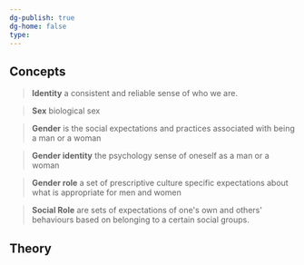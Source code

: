 ```yaml
---
dg-publish: true
dg-home: false
type:
---
```

## Concepts
>**Identity** a consistent and reliable sense of who we are. 

>**Sex** biological sex

>**Gender** is the social expectations and practices associated with being a man or a woman

>**Gender identity** the psychology sense of oneself as a man or a woman

>**Gender role** a set of prescriptive culture specific expectations about what is appropriate for men and women

>**Social Role** are sets of expectations of one's own and others' behaviours based on belonging to a certain social groups.
## Theory

